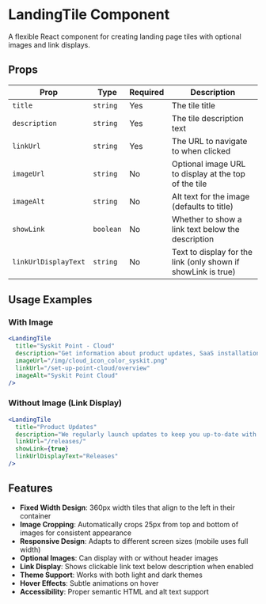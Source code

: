 # LandingTile Component

A flexible React component for creating landing page tiles with optional images and link displays.

## Props

| Prop | Type | Required | Description |
|------|------|----------|-------------|
| `title` | `string` | Yes | The tile title |
| `description` | `string` | Yes | The tile description text |
| `linkUrl` | `string` | Yes | The URL to navigate to when clicked |
| `imageUrl` | `string` | No | Optional image URL to display at the top of the tile |
| `imageAlt` | `string` | No | Alt text for the image (defaults to title) |
| `showLink` | `boolean` | No | Whether to show a link text below the description |
| `linkUrlDisplayText` | `string` | No | Text to display for the link (only shown if showLink is true) |

## Usage Examples

### With Image
```jsx
<LandingTile
  title="Syskit Point - Cloud"
  description="Get information about product updates, SaaS installation and activation."
  imageUrl="/img/cloud_icon_color_syskit.png"
  linkUrl="/set-up-point-cloud/overview"
  imageAlt="Syskit Point Cloud"
/>
```

### Without Image (Link Display)
```jsx
<LandingTile
  title="Product Updates"
  description="We regularly launch updates to keep you up-to-date with the latest technology."
  linkUrl="/releases/"
  showLink={true}
  linkUrlDisplayText="Releases"
/>
```

## Features

- **Fixed Width Design**: 360px width tiles that align to the left in their container
- **Image Cropping**: Automatically crops 25px from top and bottom of images for consistent appearance
- **Responsive Design**: Adapts to different screen sizes (mobile uses full width)
- **Optional Images**: Can display with or without header images
- **Link Display**: Shows clickable link text below description when enabled
- **Theme Support**: Works with both light and dark themes
- **Hover Effects**: Subtle animations on hover
- **Accessibility**: Proper semantic HTML and alt text support
